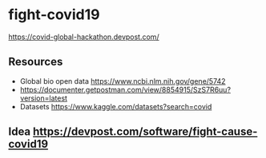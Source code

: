 # fight-covid19
https://covid-global-hackathon.devpost.com/  

## Resources 
- Global bio open data https://www.ncbi.nlm.nih.gov/gene/5742 
- https://documenter.getpostman.com/view/8854915/SzS7R6uu?version=latest 
- Datasets https://www.kaggle.com/datasets?search=covid  

## Idea  https://devpost.com/software/fight-cause-covid19
